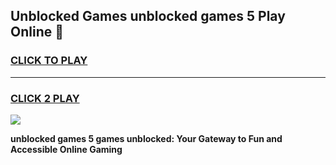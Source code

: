 
## Unblocked Games unblocked games 5 Play Online 👋
<h3>
<a href="https://news.freeplayer.one?title=unblocked_games_5&ref=17F">CLICK TO PLAY</a></h3>
<hr>

<h3>
<a href="https://news.freeplayer.one?title=unblocked_games_5&ref=17F">CLICK 2 PLAY</a>
  
</h3>

<a href="https://news.freeplayer.one?title=unblocked_games_5&ref=17F/"><img src="https://clearcache.store/games.png"></a>


**unblocked games 5 games unblocked: Your Gateway to Fun and Accessible Online Gaming**
